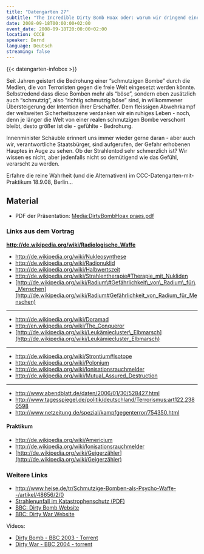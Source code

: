 ```yaml
---
title: "Datengarten 27"
subtitle: "The Incredible Dirty Bomb Hoax oder: warum wir dringend eine bemannte Marsmission brauchen"
date: 2008-09-18T00:00:00+02:00
event_date: 2008-09-18T20:00:00+02:00
location: CCCB
speaker: Bernd
language: Deutsch
streaming: false
---
```

{{< datengarten-infobox >}}

Seit Jahren geistert die Bedrohung einer “schmutzigen Bombe” durch die
Medien, die von Terroristen gegen die freie Welt eingesetzt werden
könnte. Selbstredend dass diese Bomben mehr als “böse”, sondern eben
zusätzlich auch “schmutzig”, also “richtig schmutzig böse” sind, in
willkommener Übersteigerung der Intention ihrer Erschaffer. Dem
fleissigen Abwehrkampf der weltweiten Sicherheitsszene verdanken wir ein
ruhiges Leben - noch, denn je länger die Welt von einer realen
schmutzigen Bombe verschont bleibt, desto größer ist die - gefühlte -
Bedrohung.

Innenminister Schäuble erinnert uns immer wieder gerne daran - aber auch
wir, verantwortliche Staatsbürger, sind aufgerufen, der Gefahr erhobenen
Hauptes in Auge zu sehen. Ob der Strahlentod sehr schmerzlich ist? Wir
wissen es nicht, aber jedenfalls nicht so demütigend wie das Gefühl,
verarscht zu werden.

Erfahre die reine Wahrheit (und die Alternativen) im
CCC-Datengarten-mit-Praktikum 18.9.08, Berlin...

Material
--------

-   PDF der Präsentation: [Media:DirtyBombHoax praes.pdf](Media:DirtyBombHoax_praes.pdf "wikilink")

### Links aus dem Vortrag

**<http://de.wikipedia.org/wiki/Radiologische_Waffe>**

-   <http://de.wikipedia.org/wiki/Nukleosynthese>
-   <http://de.wikipedia.org/wiki/Radionuklid>
-   <http://de.wikipedia.org/wiki/Halbwertszeit>
-   <http://de.wikipedia.org/wiki/Strahlentherapie#Therapie_mit_Nukliden>
-   [http://de.wikipedia.org/wiki/Radium\#Gefährlichkeit\_von\_Radium\_für\_Menschen](http://de.wikipedia.org/wiki/Radium#Gefährlichkeit_von_Radium_für_Menschen)

------------------------------------------------------------------------

-   <http://de.wikipedia.org/wiki/Doramad>
-   <http://en.wikipedia.org/wiki/The_Conqueror>
-   [http://de.wikipedia.org/wiki/Leukämiecluster\_Elbmarsch](http://de.wikipedia.org/wiki/Leukämiecluster_Elbmarsch)

------------------------------------------------------------------------

-   <http://de.wikipedia.org/wiki/Strontium#Isotope>
-   <http://de.wikipedia.org/wiki/Polonium>
-   <http://de.wikipedia.org/wiki/Ionisationsrauchmelder>
-   <http://de.wikipedia.org/wiki/Mutual_Assured_Destruction>

------------------------------------------------------------------------

-   <http://www.abendblatt.de/daten/2006/01/30/528427.html>
-   <http://www.tagesspiegel.de/politik/deutschland/Terrorismus;art122,2380598>
-   <http://www.netzeitung.de/spezial/kampfgegenterror/754350.html>

#### Praktikum

-   <http://de.wikipedia.org/wiki/Americium>
-   <http://de.wikipedia.org/wiki/Ionisationsrauchmelder>
-   [http://de.wikipedia.org/wiki/Geigerzähler](http://de.wikipedia.org/wiki/Geigerzähler)

### Weitere Links

-   <http://www.heise.de/tr/Schmutzige-Bomben-als-Psycho-Waffe--/artikel/48656/2/0>
-   [Strahlenunfall im Katastrophenschutz
    (PDF)](http://www.uk-erlangen.de/kfa/content/e336/e352/e1980/e1986/e2257/e2258/inhalt2259/DerStrahlenunfall_ger.pdf)
-   [BBC: Dirty Bomb
    Website](http://www.bbc.co.uk/science/horizon/2003/dirtybomb.shtml)
-   [BBC: Dirty War
    Website](http://news.bbc.co.uk/2/hi/programmes/dirty_war/default.stm)

Videos:

-   [Dirty Bomb - BBC 2003 -
    Torrent](http://torrentportal.com/details/1439086/BBC.Horizon.2003.Dirty.Bomb.DivX.mp3.NuclearAge.avi.torrent)
-   [Dirty War - BBC 2004 -
    torrent](http://thepiratebay.org/torrent/4361482/Dirty.War.2004.DVDRip.XviD-FiCO)

